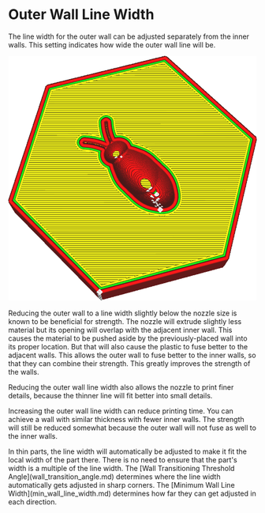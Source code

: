 Outer Wall Line Width
====
The line width for the outer wall can be adjusted separately from the inner walls. This setting indicates how wide the outer wall line will be.

<!--screenshot {
"image_path": "wall_line_width_0.png",
"models": [{"script": "hive.scad"}],
"camera_position": [-31, -31, 147],
"settings": {
    "wall_line_count": 2,
    "wall_line_width_0": 0.8
},
"colours": 64
}-->
![The contour for the outer wall is much wider than the rest](images/wall_line_width_0.png)

Reducing the outer wall to a line width slightly below the nozzle size is known to be beneficial for strength. The nozzle will extrude slightly less material but its opening will overlap with the adjacent inner wall. This causes the material to be pushed aside by the previously-placed wall into its proper location. But that will also cause the plastic to fuse better to the adjacent walls. This allows the outer wall to fuse better to the inner walls, so that they can combine their strength. This greatly improves the strength of the walls.

Reducing the outer wall line width also allows the nozzle to print finer details, because the thinner line will fit better into small details.

Increasing the outer wall line width can reduce printing time. You can achieve a wall with similar thickness with fewer inner walls. The strength will still be reduced somewhat because the outer wall will not fuse as well to the inner walls.

<!--if cura_version>=5.0-->In thin parts, the line width will automatically be adjusted to make it fit the local width of the part there. There is no need to ensure that the part's width is a multiple of the line width. The [Wall Transitioning Threshold Angle](wall_transition_angle.md) determines where the line width automatically gets adjusted in sharp corners. The [Minimum Wall Line Width](min_wall_line_width.md) determines how far they can get adjusted in each direction.<!--endif-->

<!--if cura_version<5.0:
Making lines fit
----
When printing thin parts, adjusting the wall line width settings is an important tool to get accurate and strong parts. Cura will only ever draw complete contours, so if a contour doesn't fit a gap will fall into the walls, which greatly compromises the strength and accuracy of the part.

Cura will attempt to fill such gaps between walls if [Fill Gaps Between Walls](fill_perimeter_gaps.md) is enabled, but that technique is less than ideal for arbitrary shapes and often takes a lot of printing time. When two walls overlap, the [Compensate Wall Overlaps](travel_compensate_overlapping_walls_enabled.md) feature will reduce the wall line width to make sure that the part is dimensionally accurate, but this incurs flow changes which reduce the quality and strength of the print as well.

For an ideal fit you want the part to be an exact multiple of the wall line width so that the walls fit precisely within the part. If you know how wide your part is, this can easily be done by adjusting the width of the walls. First you see how many contours you want to fit such that the lines still have a reasonable width. Then you can see how much you need to adjust the wall line width to make the lines fit properly. Keep in mind that you can adjust the [Outer Wall Line Width](wall_line_width_0.md) and [Inner Wall Line Width](wall_line_width_x.md) separately. Count carefully how many times each type of wall will be drawn to predict the effect of changing the wall line width.

Fitting wall lines is an important skill for 3D printing that distinguishes expert 3D printer operators from the rest. Some practice is required.-->